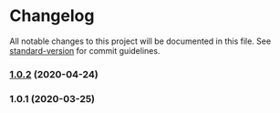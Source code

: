 # Changelog

All notable changes to this project will be documented in this file. See [standard-version](https://github.com/conventional-changelog/standard-version) for commit guidelines.

### [1.0.2](https://github.com/lendroidproject/Rightshare-js/compare/v1.0.1...v1.0.2) (2020-04-24)



### 1.0.1 (2020-03-25)
